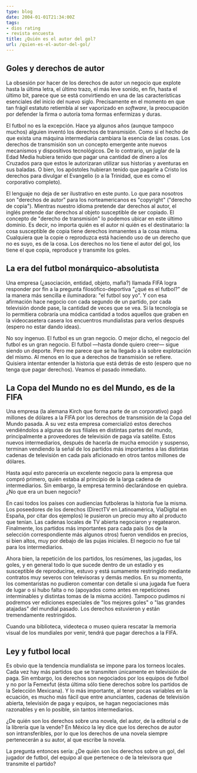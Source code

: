 ```yaml
---
type: blog
date: 2004-01-01T21:34:00Z
tags:
- dios rating
- revista encuesta
title: ¿Quién es el autor del gol?
url: /quien-es-el-autor-del-gol/
---
```


## Goles y derechos de autor

La obsesión por hacer de los derechos de autor un negocio que explote hasta la última letra, el último trazo, el más leve sonido, en fin, hasta el último bit, parece que se está convirtiendo en una de las características esenciales del inicio del nuevo siglo. Precisamente en el momento en que tan frágil estatuto retiembla al ser vaporizado en <i>software</i>, la preocupación por defender la firma o autoría toma formas enfermizas y duras.

El futbol no es la excepción. Hace ya algunos años (aunque tampoco muchos) alguien inventó los derechos de transmisión. Como si el hecho de que exista una máquina intermediaria cambiara la esencia de las cosas. Los derechos de transmisión son un concepto emergente ante nuevos mecanismos y dispositivos tecnológicos. De lo contrario, un juglar de la Edad Media hubiera tenido que pagar una cantidad de dinero a los Cruzados para que estos le autorizaran utilizar sus historias y aventuras en sus baladas. O bien, los apóstoles hubieran tenido que pagarle a Cristo los derechos para divulgar el Evangelio (o a la Trinidad, que es como el corporativo completo).

El lenguaje no deja de ser ilustrativo en este punto. Lo que para nosotros son "derechos de autor" para los norteamericanos es "copyright" ("derecho de copia"). Mientras nuestro idioma pretende dar derechos al autor, el inglés pretende dar derechos al objeto susceptible de ser copiado. El concepto de "derecho de transmisión" lo podemos ubicar en este último dominio. Es decir, no importa quién es el autor ni quién es el destinatario: la cosa susceptible de copia tiene derechos inmanentes a la cosa misma. Cualquiera que la copie o reproduzca está haciendo uso de un derecho que no es suyo, es de la cosa. Los derechos no los tiene el autor del gol, los tiene el que copia, reproduce y transmite los goles.

## La era del futbol monárquico-absolutista

Una empresa (¿asociación, entidad, objeto, mafia?) llamada FIFA logra responder por fin a la pregunta filosófico-deportiva "¿qué es el futbol?" de la manera más sencilla e iluminadora: "el futbol soy yo". Y con esa afirmación hace negocio con cada segundo de un partido, por cada televisión donde pase, la cantidad de veces que se vea. Si la tecnología se lo permitiera cobraría una módica cantidad a todos aquellos que graben en la videocasetera casera los encuentros mundialistas para verlos después (espero no estar dando ideas).

No soy ingenuo. El futbol es un gran negocio. O mejor dicho, el negocio del futbol es un gran negocio. El futbol —hasta donde quiero creer— sigue siendo un deporte. Pero me parece que se ha llegado a la sobre explotación del mismo. Al menos en lo que a derechos de transmisión se refiere. Quisiera intentar entender la historia que está detrás de esto (espero que no tenga que pagar derechos). Veamos el pasado inmediato.

## La Copa del Mundo no es del Mundo, es de la FIFA

Una empresa (la alemana Kirch que forma parte de un corporativo) pagó millones de dólares a la FIFA por los derechos de transmisión de la Copa del Mundo pasada. A su vez esta empresa comercializó estos derechos vendiéndolos a algunas de sus filiales en distintas partes del mundo, principalmente a proveedores de televisión de paga vía satélite. Estos nuevos intermediarios, después de hacerla de mucha emoción y suspenso, terminan vendiendo la señal de los partidos más importantes a las distintas cadenas de televisión en cada país aficionado en otros tantos millones de dólares.

Hasta aquí esto parecería un excelente negocio para la empresa que compró primero, quién estaba al principio de la larga cadena de intermediarios. Sin embargo, la empresa terminó declarándose en quiebra. ¿No que era un buen negocio?

En casi todos los países con audiencias futboleras la historia fue la misma. Los poseedores de los derechos (DirectTV en Latinoamérica, ViaDigital en España, por citar dos ejemplos) le pusieron un precio muy alto al producto que tenían. Las cadenas locales de TV abierta negociaron y regatearon. Finalmente, los partidos más importantes para cada país (los de la selección correspondiente más algunos otros) fueron vendidos en precios, si bien altos, muy por debajo de las pujas iniciales. El negocio no fue tal para los intermediarios.

Ahora bien, la repetición de los partidos, los resúmenes, las jugadas, los goles, y en general todo lo que sucede dentro de un estadio y es susceptible de reproducirse, estuvo y está sumamente restringido mediante contratos muy severos con televisoras y demás medios. En su momento, los comentaristas no pudieron comentar con detalle si una jugada fue fuera de lugar o si hubo falta o no (apoyados como antes en repeticiones interminables y distintas tomas de la misma acción). Tampoco pudimos ni podremos ver ediciones especiales de "los mejores goles" o "las grandes atajadas" del mundial pasado. Los derechos estuvieron y están tremendamente restringidos.

Cuando una biblioteca, videoteca o museo quiera rescatar la memoria visual de los mundiales por venir, tendrá que pagar derechos a la FIFA.

## Ley y futbol local 

Es obvio que la tendencia mundialista se impone para los torneos locales. Cada vez hay más partidos que se transmiten únicamente en televisión de paga. Sin embargo, los derechos son negociados por los equipos de futbol y no por la Femexfut (ésta última sólo tiene derechos sobre los partidos de la Selección Mexicana). Y lo más importante, al tener pocas variables en la ecuación, es mucho más fácil que entre anunciantes, cadenas de televisión abierta, televisión de paga y equipos, se hagan negociaciones más razonables y en lo posible, sin tantos intermediarios.

¿De quién son los derechos sobre una novela, del autor, de la editorial o de la librería que la vende? En México la ley dice que los derechos de autor son intransferibles, por lo que los derechos de una novela siempre pertenecerán a su autor, al que escribe la novela.

La pregunta entonces sería: ¿De quién son los derechos sobre un gol, del jugador de futbol, del equipo al que pertenece o de la televisora que transmite el partido?
